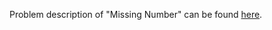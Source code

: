 Problem description of "Missing Number" can be found [here](https://leetcode.com/problems/missing-number/).